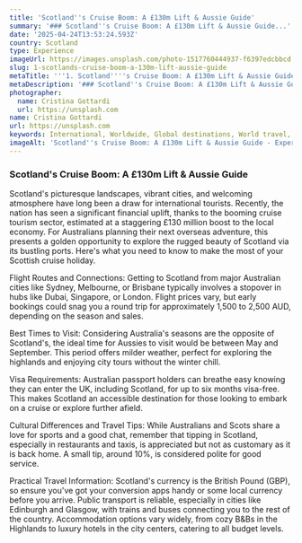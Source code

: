 ```yaml
---
title: 'Scotland''s Cruise Boom: A £130m Lift & Aussie Guide'
summary: '### Scotland''s Cruise Boom: A £130m Lift & Aussie Guide...'
date: '2025-04-24T13:53:24.593Z'
country: Scotland
type: Experience
imageUrl: https://images.unsplash.com/photo-1517760444937-f6397edcbbcd
slug: 1-scotlands-cruise-boom-a-130m-lift-aussie-guide
metaTitle: '''1. Scotland''''s Cruise Boom: A £130m Lift & Aussie Guide'''
metaDescription: '### Scotland''s Cruise Boom: A £130m Lift & Aussie Guide...'
photographer:
  name: Cristina Gottardi
  url: https://unsplash.com
name: Cristina Gottardi
url: https://unsplash.com
keywords: International, Worldwide, Global destinations, World travel, Destinations, Places to visit, Travel guide, Vacation spots, Best places, Hidden gems, Travel tips, Must visit, Budget travel, Luxury travel, Adventure travel
imageAlt: 'Scotland''s Cruise Boom: A £130m Lift & Aussie Guide - Experience Guide | Photo by Cristina Gottardi'
---
```


### Scotland's Cruise Boom: A £130m Lift & Aussie Guide

Scotland's picturesque landscapes, vibrant cities, and welcoming atmosphere have long been a draw for international tourists. Recently, the nation has seen a significant financial uplift, thanks to the booming cruise tourism sector, estimated at a staggering £130 million boost to the local economy. For Australians planning their next overseas adventure, this presents a golden opportunity to explore the rugged beauty of Scotland via its bustling ports. Here's what you need to know to make the most of your Scottish cruise holiday.

Flight Routes and Connections: Getting to Scotland from major Australian cities like Sydney, Melbourne, or Brisbane typically involves a stopover in hubs like Dubai, Singapore, or London. Flight prices vary, but early bookings could snag you a round trip for approximately 1,500 to 2,500 AUD, depending on the season and sales.

Best Times to Visit: Considering Australia's seasons are the opposite of Scotland's, the ideal time for Aussies to visit would be between May and September. This period offers milder weather, perfect for exploring the highlands and enjoying city tours without the winter chill.

Visa Requirements: Australian passport holders can breathe easy knowing they can enter the UK, including Scotland, for up to six months visa-free. This makes Scotland an accessible destination for those looking to embark on a cruise or explore further afield.

Cultural Differences and Travel Tips: While Australians and Scots share a love for sports and a good chat, remember that tipping in Scotland, especially in restaurants and taxis, is appreciated but not as customary as it is back home. A small tip, around 10%, is considered polite for good service.

Practical Travel Information: Scotland's currency is the British Pound (GBP), so ensure you've got your conversion apps handy or some local currency before you arrive. Public transport is reliable, especially in cities like Edinburgh and Glasgow, with trains and buses connecting you to the rest of the country. Accommodation options vary widely, from cozy B&Bs in the Highlands to luxury hotels in the city centers, catering to all budget levels.
